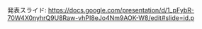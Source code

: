 発表スライド: https://docs.google.com/presentation/d/1_pFybR-70W4X0nyhrQ9U8Raw-vhPI8eJo4Nm9AOK-W8/edit#slide=id.p
